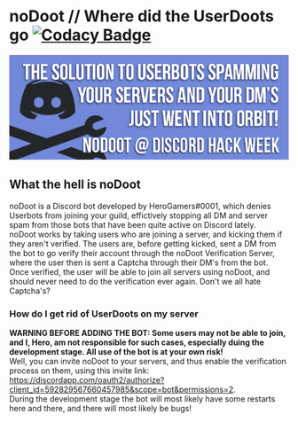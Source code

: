 # noDoot // Where did the UserDoots go [![Codacy Badge](https://api.codacy.com/project/badge/Grade/ca53c7dfceee43ba945f58f580fcc70f)](https://www.codacy.com?utm_source=github.com&amp;utm_medium=referral&amp;utm_content=Fido2603/noDoot&amp;utm_campaign=Badge_Grade)

[![noDoot Banner](https://raw.githubusercontent.com/Fido2603/noDoot/master/img/nodoot-readme.png)](https://discordapp.com/oauth2/authorize?client_id=592829567660457985&scope=bot&permissions=2)
## What the hell is noDoot
noDoot is a Discord bot developed by HeroGamers#0001, which denies Userbots from joining your guild, effictively stopping all DM and server spam from those bots that have been quite active on Discord lately.  
noDoot works by taking users who are joining a server, and kicking them if they aren't verified. The users are, before getting kicked, sent a DM from the bot to go verify their account through the noDoot Verification Server, where the user then is sent a Captcha through their DM's from the bot. Once verified, the user will be able to join all servers using noDoot, and should never need to do the verification ever again. Don't we all hate Captcha's?

### How do I get rid of UserDoots on my server
**WARNING BEFORE ADDING THE BOT: Some users may not be able to join, and I, Hero, am not responsible for such cases, especially duing the development stage. All use of the bot is at your own risk!**  
Well, you can invite noDoot to your servers, and thus enable the verification process on them, using this invite link: <https://discordapp.com/oauth2/authorize?client_id=592829567660457985&scope=bot&permissions=2>.  
During the development stage the bot will most likely have some restarts here and there, and there will most likely be bugs!
